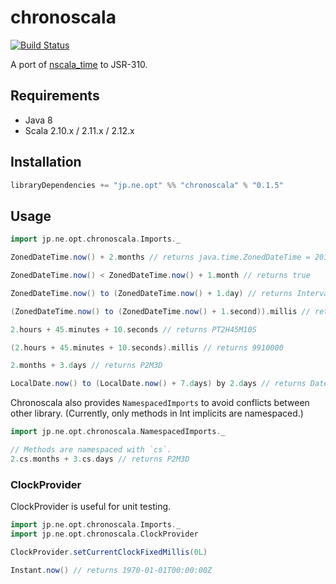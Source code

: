 # chronoscala

[![Build Status](https://travis-ci.org/opt-tech/chronoscala.svg?branch=master)](https://travis-ci.org/opt-tech/chronoscala)

A port of [nscala_time](https://github.com/nscala-time/nscala-time) to JSR-310.

## Requirements

- Java 8
- Scala 2.10.x / 2.11.x / 2.12.x

## Installation

```scala
libraryDependencies += "jp.ne.opt" %% "chronoscala" % "0.1.5"
```

## Usage

```scala
import jp.ne.opt.chronoscala.Imports._

ZonedDateTime.now() + 2.months // returns java.time.ZonedDateTime = 2016-09-12T02:24:22.724+09:00[Asia/Tokyo]

ZonedDateTime.now() < ZonedDateTime.now() + 1.month // returns true

ZonedDateTime.now() to (ZonedDateTime.now() + 1.day) // returns Interval(2016-07-11T19:15:42.641Z,2016-07-12T19:15:42.641Z)

(ZonedDateTime.now() to (ZonedDateTime.now() + 1.second)).millis // returns 1000

2.hours + 45.minutes + 10.seconds // returns PT2H45M10S

(2.hours + 45.minutes + 10.seconds).millis // returns 9910000

2.months + 3.days // returns P2M3D

LocalDate.now() to (LocalDate.now() + 7.days) by 2.days // returns DateInterval(2016-09-04, 2016-09-06, 2016-09-08, 2016-09-10)
```

Chronoscala also provides `NamespacedImports` to avoid conflicts between other library. (Currently, only methods in Int implicits are namespaced.)

```scala
import jp.ne.opt.chronoscala.NamespacedImports._

// Methods are namespaced with `cs`.
2.cs.months + 3.cs.days // returns P2M3D
```

### ClockProvider

ClockProvider is useful for unit testing.

```scala
import jp.ne.opt.chronoscala.Imports._
import jp.ne.opt.chronoscala.ClockProvider

ClockProvider.setCurrentClockFixedMillis(0L)

Instant.now() // returns 1970-01-01T00:00:00Z
```
